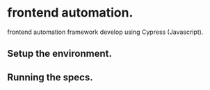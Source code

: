 # frontend automation.
frontend automation framework develop using Cypress (Javascript).

## Setup the environment.

## Running the specs.